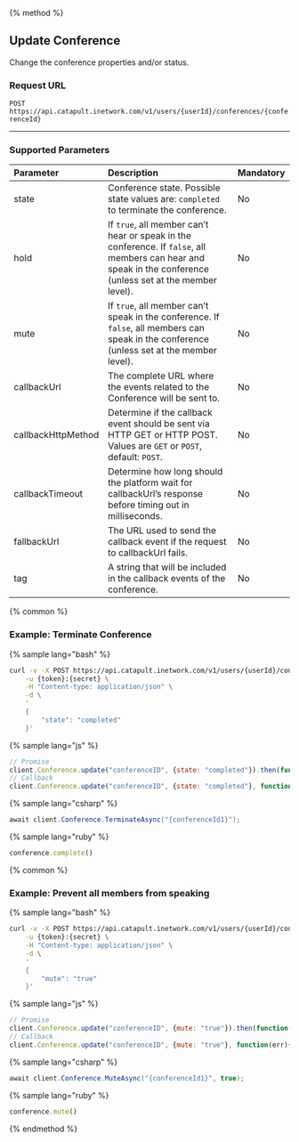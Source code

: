 {% method %}

## Update Conference
Change the conference properties and/or status.

### Request URL

<code class="post">POST</code> `https://api.catapult.inetwork.com/v1/users/{userId}/conferences/{conferenceId}`

---

### Supported Parameters

| Parameter          | Description                                                                                                                                                                                   | Mandatory |
|:-------------------|:----------------------------------------------------------------------------------------------------------------------------------------------------------------------------------------------|:----------|
| state              | Conference state. Possible state values are: `completed` to terminate the conference.                                                                                                         | No        |
| hold               | If `true`, all member can’t hear or speak in the conference. If `false`, all members can hear and speak in the conference (unless set at the member level).                                   | No        |
| mute               | If `true`, all member can’t speak in the conference. If `false`, all members can speak in the conference (unless set at the member level).                                                    | No        |
| callbackUrl        | The complete URL where the events related to the Conference will be sent to.                                                                                                                  | No        |
| callbackHttpMethod | Determine if the callback event should be sent via HTTP GET or HTTP POST. Values are <code class="get">GET</code> or <code class="post">POST</code>, default: <code class="post">POST</code>. | No        |
| callbackTimeout    | Determine how long should the platform wait for callbackUrl’s response before timing out in milliseconds.                                                                                     | No        |
| fallbackUrl        | The URL used to send the callback event if the request to callbackUrl fails.                                                                                                                  | No        |
| tag                | A string that will be included in the callback events of the conference.                                                                                                                      | No        |


{% common %}

### Example: Terminate Conference

{% sample lang="bash" %}

```bash
curl -v -X POST https://api.catapult.inetwork.com/v1/users/{userId}/conferences/{conferenceId} \
	-u {token}:{secret} \
	-H "Content-type: application/json" \
	-d \
	'
	{
		"state": "completed"
	}'
```

{% sample lang="js" %}

```js
// Promise
client.Conference.update("conferenceID", {state: "completed"}).then(function(){});
// Callback
client.Conference.update("conferenceID", {state: "completed"}, function(err){});
```

{% sample lang="csharp" %}

```csharp
await client.Conference.TerminateAsync("{conferenceId1}");
```

{% sample lang="ruby" %}

```ruby
conference.complete()
```

{% common %}

### Example: Prevent all members from speaking
{% sample lang="bash" %}

```bash
curl -v -X POST https://api.catapult.inetwork.com/v1/users/{userId}/conferences/{conferenceId} \
	-u {token}:{secret} \
	-H "Content-type: application/json" \
	-d \
	'
	{
		"mute": "true"
	}'
```

{% sample lang="js" %}

```js
// Promise
client.Conference.update("conferenceID", {mute: "true"}).then(function(){});
// Callback
client.Conference.update("conferenceID", {mute: "true"}, function(err){});
```

{% sample lang="csharp" %}

```csharp
await client.Conference.MuteAsync("{conferenceId1}", true);
```

{% sample lang="ruby" %}

```ruby
conference.mute()
```
{% endmethod %}
